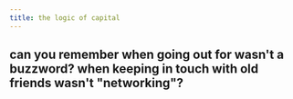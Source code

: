 ```yaml
---
title: the logic of capital
---
```


## can you remember when going out for wasn't a buzzword? when keeping in touch with old friends wasn't "networking"?
